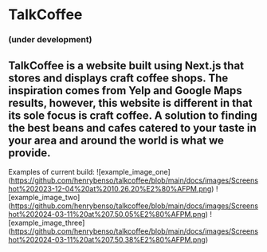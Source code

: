 # TalkCoffee

### (under development)

## TalkCoffee is a website built using Next.js that stores and displays craft coffee shops. The inspiration comes from Yelp and Google Maps results, however, this website is different in that its sole focus is craft coffee. A solution to finding the best beans and cafes catered to your taste in your area and around the world is what we provide.

Examples of current build:
![example_image_one] (https://github.com/henrybenso/talkcoffee/blob/main/docs/images/Screenshot%202023-12-04%20at%2010.26.20%E2%80%AFPM.png)
![example_image_two] (https://github.com/henrybenso/talkcoffee/blob/main/docs/images/Screenshot%202024-03-11%20at%207.50.05%E2%80%AFPM.png)
![example_image_three] (https://github.com/henrybenso/talkcoffee/blob/main/docs/images/Screenshot%202024-03-11%20at%207.50.38%E2%80%AFPM.png)
